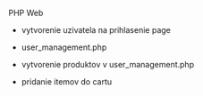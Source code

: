 PHP Web 

- vytvorenie uzivatela na prihlasenie page
- user_management.php

- vytvorenie produktov v user_management.php 

- pridanie itemov do cartu 